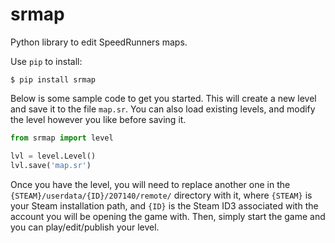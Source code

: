 # srmap
Python library to edit SpeedRunners maps.

Use `pip` to install:

    $ pip install srmap
    
Below is some sample code to get you started. This will create a new level and save it to the file `map.sr`. You can also load existing levels, and modify the level however you like before saving it.

```py
from srmap import level

lvl = level.Level()
lvl.save('map.sr')
```

Once you have the level, you will need to replace another one in the `{STEAM}/userdata/{ID}/207140/remote/` directory with it, where `{STEAM}` is your Steam installation path, and `{ID}` is the Steam ID3 associated with the account you will be opening the game with. Then, simply start the game and you can play/edit/publish your level.
